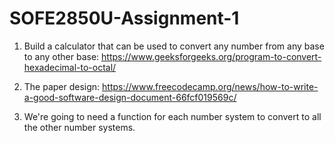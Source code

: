 # SOFE2850U-Assignment-1

1. Build a calculator that can be used to convert any number from any base to any other base: https://www.geeksforgeeks.org/program-to-convert-hexadecimal-to-octal/

2. The paper design: https://www.freecodecamp.org/news/how-to-write-a-good-software-design-document-66fcf019569c/

3. We're going to need a function for each number system to convert to all the other number systems.
